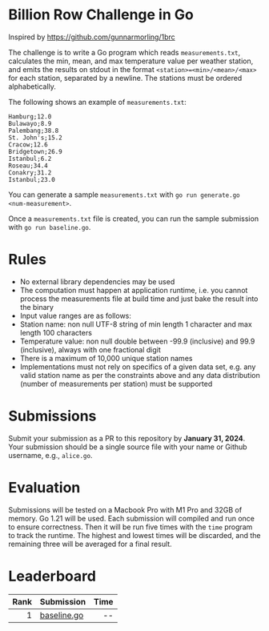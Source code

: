 # Billion Row Challenge in Go

Inspired by https://github.com/gunnarmorling/1brc

The challenge is to write a Go program which reads `measurements.txt`,
calculates the min, mean, and max temperature value per weather station, and
emits the results on stdout in the format `<station>=<min>/<mean>/<max>` for
each station, separated by a newline. The stations must be ordered
alphabetically.

The following shows an example of `measurements.txt`:

```
Hamburg;12.0
Bulawayo;8.9
Palembang;38.8
St. John's;15.2
Cracow;12.6
Bridgetown;26.9
Istanbul;6.2
Roseau;34.4
Conakry;31.2
Istanbul;23.0
```

You can generate a sample `measurements.txt` with
`go run generate.go <num-measurement>`.

Once a `measurements.txt` file is created, you can run the sample submission
with `go run baseline.go`.

# Rules

* No external library dependencies may be used
* The computation must happen at application runtime, i.e. you cannot process 
  the measurements file at build time and just bake the result into the binary
* Input value ranges are as follows:
* Station name: non null UTF-8 string of min length 1 character and max 
  length 100 characters
* Temperature value: non null double between -99.9 (inclusive) and 99.9 
  (inclusive), always with one fractional digit
* There is a maximum of 10,000 unique station names
* Implementations must not rely on specifics of a given data set, e.g. any 
  valid station name as per the constraints above and any data distribution
  (number of measurements per station) must be supported

# Submissions

Submit your submission as a PR to this repository by **January 31, 2024**. Your
submission should be a single source file with your name or Github username,
e.g., `alice.go`.

# Evaluation

Submissions will be tested on a Macbook Pro with M1 Pro and 32GB of memory. Go
1.21 will be used. Each submission will compiled and run once to ensure
correctness. Then it will be run five times with the `time` program to track the
runtime. The highest and lowest times will be discarded, and the remaining three
will be averaged for a final result.

# Leaderboard

| Rank | Submission                 | Time |
| ---: | -------------------------- | ---: |
|    1 | [baseline.go](baseline.go) |   -- |

